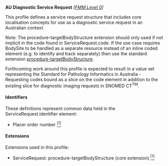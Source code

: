 **AU Diagnostic Service Request** *[[FMM Level 0](guidance.html)]*

This profile defines a service request structure that includes core localisation concepts for use as a diagnostic service request in an Australian context.

Note: The procedure-targetBodyStructure extension should only used if not implicit in the code found in ServiceRequest.code. If the use case requires BodySite to be handled as a separate resource instead of an inline coded element (e.g. to identify and track separately) then use the standard extension [procedure-targetBodyStructure](http://hl7.org/fhir/R4/extension-procedure-targetbodystructure.html). 

Forthcoming work around this profile is expected to result in a value set representing the Standard for Pathology Informatics in Australia - Requesting codes bound as a slice on the code element in addition to the existing slice for diagnostic imaging requests in SNOMED CT<sup>TM</sup>.

#### Identifiers
These definitions represent common data held in the ServiceRequest.identifier element:
* Placer order number [<sup>[1]</sup>](https://confluence.hl7australia.com/display/OOADRM20181/5+Observation+Ordering#id-5ObservationOrdering-5.4.1.2ORC-2Placerordernumber(EI)00216)

#### Extensions
Extensions used in this profile:
* ServiceRequest: procedure-targetBodyStructure (core extension) [<sup>[1]</sup>](http://hl7.org/fhir/R4/extension-procedure-targetbodystructure.html)
